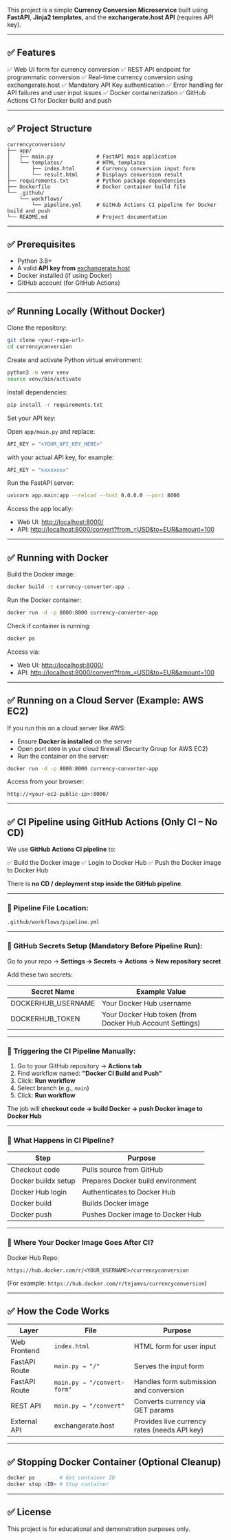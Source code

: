 
This project is a simple **Currency Conversion Microservice** built using **FastAPI**, **Jinja2 templates**, and the **exchangerate.host API** (requires API key).

---

## ✅ Features

✅ Web UI form for currency conversion
✅ REST API endpoint for programmatic conversion
✅ Real-time currency conversion using exchangerate.host
✅ Mandatory API Key authentication
✅ Error handling for API failures and user input issues
✅ Docker containerization
✅ GitHub Actions CI for Docker build and push

---

## ✅ Project Structure

```
currencyconversion/
├── app/
│   ├── main.py              # FastAPI main application
│   └── templates/           # HTML templates
│       ├── index.html       # Currency conversion input form
│       └── result.html      # Displays conversion result
├── requirements.txt         # Python package dependencies
├── Dockerfile               # Docker container build file
└── .github/
    └── workflows/
        └── pipeline.yml     # GitHub Actions CI pipeline for Docker build and push
└── README.md                # Project documentation
```

---

## ✅ Prerequisites

* Python 3.8+
* A valid **API key from** [exchangerate.host](https://exchangerate.host/)
* Docker installed (if using Docker)
* GitHub account (for GitHub Actions)

---

## ✅ Running Locally (Without Docker)

Clone the repository:

```bash
git clone <your-repo-url>
cd currencyconversion
```

Create and activate Python virtual environment:

```bash
python3 -m venv venv
source venv/bin/activate
```

Install dependencies:

```bash
pip install -r requirements.txt
```

Set your API key:

Open `app/main.py` and replace:

```python
API_KEY = "<YOUR_API_KEY_HERE>"
```

with your actual API key, for example:

```python
API_KEY = "xxxxxxxx"
```

Run the FastAPI server:

```bash
uvicorn app.main:app --reload --host 0.0.0.0 --port 8000
```

Access the app locally:

* Web UI: [http://localhost:8000/](http://localhost:8000/)
* API: [http://localhost:8000/convert?from\_=USD\&to=EUR\&amount=100](http://localhost:8000/convert?from_=USD&to=EUR&amount=100)

---

## ✅ Running with Docker

Build the Docker image:

```bash
docker build -t currency-converter-app .
```

Run the Docker container:

```bash
docker run -d -p 8000:8000 currency-converter-app
```

Check if container is running:

```bash
docker ps
```

Access via:

* Web UI: [http://localhost:8000/](http://localhost:8000/)
* API: [http://localhost:8000/convert?from\_=USD\&to=EUR\&amount=100](http://localhost:8000/convert?from_=USD&to=EUR&amount=100)

---

## ✅ Running on a Cloud Server (Example: AWS EC2)

If you run this on a cloud server like AWS:

* Ensure **Docker is installed** on the server
* Open port `8000` in your cloud firewall (Security Group for AWS EC2)
* Run the container on the server:

```bash
docker run -d -p 8000:8000 currency-converter-app
```

Access from your browser:

```
http://<your-ec2-public-ip>:8000/
```

---

## ✅ CI Pipeline using GitHub Actions (Only CI – No CD)

We use **GitHub Actions CI pipeline** to:

✅ Build the Docker image
✅ Login to Docker Hub
✅ Push the Docker image to Docker Hub

There is **no CD / deployment step inside the GitHub pipeline**.

---

### 📌 Pipeline File Location:

```
.github/workflows/pipeline.yml
```

---

### 📌 GitHub Secrets Setup (Mandatory Before Pipeline Run):

Go to your repo → **Settings → Secrets → Actions → New repository secret**

Add these two secrets:

| Secret Name         | Example Value                                            |
| ------------------- | -------------------------------------------------------- |
| DOCKERHUB\_USERNAME | Your Docker Hub username                                 |
| DOCKERHUB\_TOKEN    | Your Docker Hub token (from Docker Hub Account Settings) |

---

### 📌 Triggering the CI Pipeline Manually:

1. Go to your GitHub repository → **Actions tab**
2. Find workflow named:
   **"Docker CI Build and Push"**
3. Click: **Run workflow**
4. Select branch (e.g., `main`)
5. Click: **Run workflow**

The job will **checkout code → build Docker → push Docker image to Docker Hub**

---

### 📌 What Happens in CI Pipeline?

| Step                | Purpose                           |
| ------------------- | --------------------------------- |
| Checkout code       | Pulls source from GitHub          |
| Docker buildx setup | Prepares Docker build environment |
| Docker Hub login    | Authenticates to Docker Hub       |
| Docker build        | Builds Docker image               |
| Docker push         | Pushes Docker image to Docker Hub |

---

### 📌 Where Your Docker Image Goes After CI?

Docker Hub Repo:

```
https://hub.docker.com/r/<YOUR_USERNAME>/currencyconversion
```

(For example: `https://hub.docker.com/r/tejamvs/currencyconversion`)

---

## ✅ How the Code Works

| Layer         | File                        | Purpose                                      |
| ------------- | --------------------------- | -------------------------------------------- |
| Web Frontend  | `index.html`                | HTML form for user input                     |
| FastAPI Route | `main.py → "/"`             | Serves the input form                        |
| FastAPI Route | `main.py → "/convert-form"` | Handles form submission and conversion       |
| REST API      | `main.py → "/convert"`      | Converts currency via GET params             |
| External API  | exchangerate.host           | Provides live currency rates (needs API key) |

---

## ✅ Stopping Docker Container (Optional Cleanup)

```bash
docker ps        # Get container ID
docker stop <ID> # Stop container
```

---

## ✅ License

This project is for educational and demonstration purposes only.


